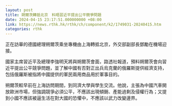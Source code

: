 ```yaml
---
layout: post
title: 朔爾茨轉抵北京　料晤習近平提出公平競爭問題
date: 2024-04-15 23:17:51.000000000 +08:00
link: https://news.rthk.hk/rthk/ch/component/k2/1749031-20240415.htm
categories: rthk
---
```


正在訪華的德國總理朔爾茨乘坐專機由上海轉抵北京，外交部副部長鄧勵在機場迎接。

國家主席習近平及總理李強明天將與朔爾茨會面，路透社報道，預料朔爾茨會向習近平提出公平競爭問題，並了解中國有否對正出兵烏克蘭的俄羅斯提供經濟支持，包括俄羅斯被指將中國提供的軍民兩用商品用於軍事目的。

朔爾茨較早前在上海訪問期間，到同濟大學與學生交流。他說，主張為中國汽車開放歐洲市場，但強調競爭必須公平，不應該出現傾銷、產能過剩及侵權行為；又提到小國不應該被逼生活在對大國的恐懼中，不應該以武力改變邊界。
